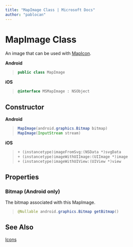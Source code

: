 ```yaml
---
title: "MapImage Class | Microsoft Docs"
author: "pablocan"
---
```


# MapImage Class

An image that can be used with [MapIcon](MapIcon-class.md).

**Android**

>```java
> public class MapImage
>```

**iOS**

>```objectivec
> @interface MSMapImage : NSObject
>```

## Constructor

**Android**

>```java
> MapImage(android.graphics.Bitmap bitmap)
> MapImage(InputStream stream)
>```

**iOS**

>```objectivec
> + (instancetype)imageFromSvg:(NSData *)svgData
> + (instancetype)imageWithUIImage:(UIImage *)image
> + (instancetype)imageWithUIView:(UIView *)view
>```

## Properties

### Bitmap (Android only)

The bitmap associated with this MapImage.

>```java
> @Nullable android.graphics.Bitmap getBitmap()
>```


## See Also

[Icons](../map-control-concepts/map-icons.md)
